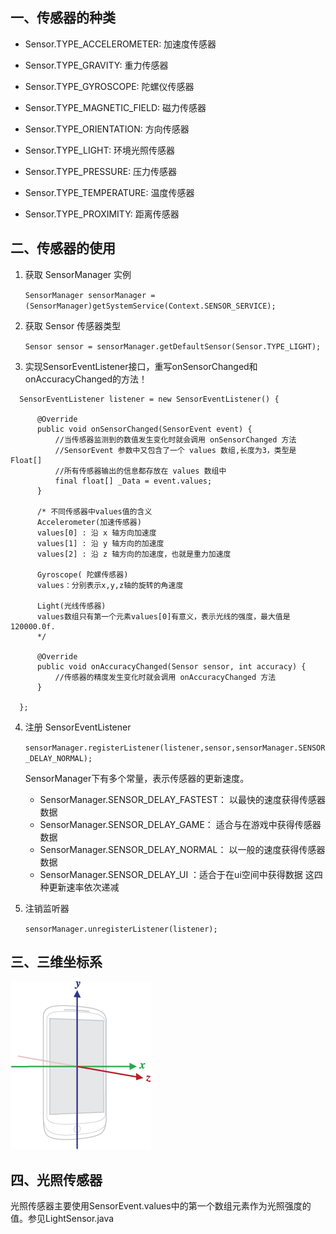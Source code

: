 ## 一、传感器的种类

+ Sensor.TYPE_ACCELEROMETER: 加速度传感器

+ Sensor.TYPE_GRAVITY: 重力传感器

+ Sensor.TYPE_GYROSCOPE: 陀螺仪传感器

+ Sensor.TYPE_MAGNETIC_FIELD: 磁力传感器

+ Sensor.TYPE_ORIENTATION: 方向传感器

+ Sensor.TYPE_LIGHT: 环境光照传感器

+ Sensor.TYPE_PRESSURE: 压力传感器

+ Sensor.TYPE_TEMPERATURE: 温度传感器

+ Sensor.TYPE_PROXIMITY: 距离传感器

## 二、传感器的使用

1. 获取 SensorManager 实例

    `SensorManager sensorManager = (SensorManager)getSystemService(Context.SENSOR_SERVICE);`
  
2. 获取 Sensor 传感器类型

    `Sensor sensor = sensorManager.getDefaultSensor(Sensor.TYPE_LIGHT);`
  
3. 实现SensorEventListener接口，重写onSensorChanged和onAccuracyChanged的方法！
```
  SensorEventListener listener = new SensorEventListener() { 
  
      @Override 
      public void onSensorChanged(SensorEvent event) { 
          //当传感器监测到的数值发生变化时就会调用 onSensorChanged 方法 
          //SensorEvent 参数中又包含了一个 values 数组,长度为3，类型是Float[]
          //所有传感器输出的信息都存放在 values 数组中
          final float[] _Data = event.values;
      } 
      
      /* 不同传感器中values值的含义
      Accelerometer(加速传感器)
      values[0] : 沿 x 轴方向加速度
      values[1] : 沿 y 轴方向的加速度
      values[2] : 沿 z 轴方向的加速度，也就是重力加速度
  
      Gyroscope( 陀螺传感器)
      values：分别表示x,y,z轴的旋转的角速度

      Light(光线传感器)
      values数组只有第一个元素values[0]有意义，表示光线的强度，最大值是120000.0f.
      */
      
      @Override 
      public void onAccuracyChanged(Sensor sensor, int accuracy) { 
          //传感器的精度发生变化时就会调用 onAccuracyChanged 方法 
      } 
      
  };
```

4. 注册 SensorEventListener

    `sensorManager.registerListener(listener,sensor,sensorManager.SENSOR_DELAY_NORMAL);`
    
    SensorManager下有多个常量，表示传感器的更新速度。

    + SensorManager.SENSOR_DELAY_FASTEST： 以最快的速度获得传感器数据
    + SensorManager.SENSOR_DELAY_GAME： 适合与在游戏中获得传感器数据
    + SensorManager.SENSOR_DELAY_NORMAL： 以一般的速度获得传感器数据
    + SensorManager.SENSOR_DELAY_UI ：适合于在ui空间中获得数据
    这四种更新速率依次递减

5. 注销监听器

    `sensorManager.unregisterListener(listener);`
    
## 三、三维坐标系
![](https://github.com/YatesChiang/AppFuncDemo/blob/master/DemoImg/sensor_xyz.jpg)

## 四、光照传感器
光照传感器主要使用SensorEvent.values中的第一个数组元素作为光照强度的值。参见LightSensor.java


